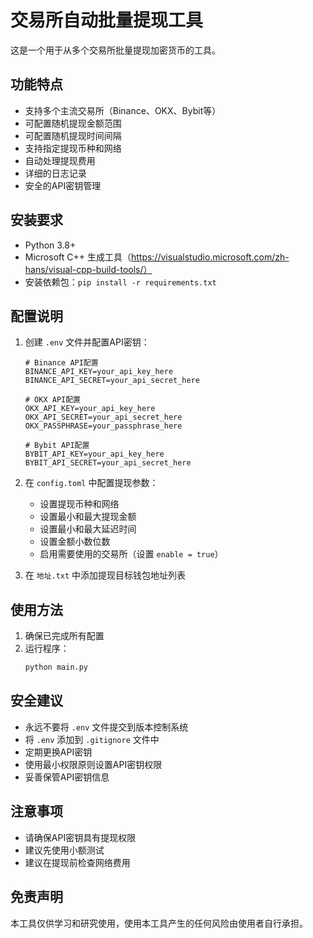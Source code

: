 # 交易所自动批量提现工具

这是一个用于从多个交易所批量提现加密货币的工具。

## 功能特点

- 支持多个主流交易所（Binance、OKX、Bybit等）
- 可配置随机提现金额范围
- 可配置随机提现时间间隔
- 支持指定提现币种和网络
- 自动处理提现费用
- 详细的日志记录
- 安全的API密钥管理

## 安装要求

- Python 3.8+
- Microsoft C++ 生成工具（https://visualstudio.microsoft.com/zh-hans/visual-cpp-build-tools/）
- 安装依赖包：`pip install -r requirements.txt`

## 配置说明

1. 创建 `.env` 文件并配置API密钥：
   ```
   # Binance API配置
   BINANCE_API_KEY=your_api_key_here
   BINANCE_API_SECRET=your_api_secret_here

   # OKX API配置
   OKX_API_KEY=your_api_key_here
   OKX_API_SECRET=your_api_secret_here
   OKX_PASSPHRASE=your_passphrase_here

   # Bybit API配置
   BYBIT_API_KEY=your_api_key_here
   BYBIT_API_SECRET=your_api_secret_here
   ```

2. 在 `config.toml` 中配置提现参数：
   - 设置提现币种和网络
   - 设置最小和最大提现金额
   - 设置最小和最大延迟时间
   - 设置金额小数位数
   - 启用需要使用的交易所（设置 `enable = true`）

3. 在 `地址.txt` 中添加提现目标钱包地址列表

## 使用方法

1. 确保已完成所有配置
2. 运行程序：
   ```bash
   python main.py
   ```

## 安全建议

- 永远不要将 `.env` 文件提交到版本控制系统
- 将 `.env` 添加到 `.gitignore` 文件中
- 定期更换API密钥
- 使用最小权限原则设置API密钥权限
- 妥善保管API密钥信息

## 注意事项

- 请确保API密钥具有提现权限
- 建议先使用小额测试
- 建议在提现前检查网络费用

## 免责声明

本工具仅供学习和研究使用，使用本工具产生的任何风险由使用者自行承担。 
